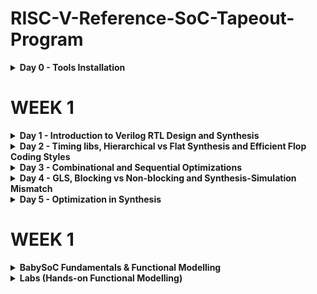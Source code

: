 # RISC-V-Reference-SoC-Tapeout-Program

<details>
<summary><b> Day 0 - Tools Installation</b></summary>

Understanding the flow of the tapeout program.  

The 4 major outputs i.e. the output of the "c"-code, the verilog code, the SoC output and the output of the tapeout chip should be the same. Basically the functionality is being checked at 4 major stages of the asic flow ensuring that the final product is in terms with the design application.  

## Yosys
```
$ sudo apt-get update
$ git clone https://github.com/YosysHQ/yosys.git
$ cd yosys
$ sudo apt install make (If make is not installed please install it)
$ sudo apt-get install build-essential clang bison flex \
 libreadline-dev gawk tcl-dev libffi-dev git \
 graphviz xdot pkg-config python3 libboost-system-dev \
 libboost-python-dev libboost-filesystem-dev zlib1g-dev
$ make config-gcc
$ make
$ sudo make install 
```
![Alt text](b.jpg)


## Iverilog
```
sudo apt-get update
sudo apt-get install iverilog 
```
![Alt text](c.jpg)


## GTKWave
```
sudo apt-get update
sudo apt install gtkwave 
```

![Alt text](d.jpg)
![Alt text](e.jpg)



</details>

# WEEK 1
<details>
<summary><b> Day 1 - Introduction to Verilog RTL Design and Synthesis</b></summary>

## Introduction to open-source simulator Iverilog

RTL design is simulated to check for its adherence wrt to the spec. To simulate we use Iverilog.

We use a testbench to instantiate the values for the Verilog code variables which is given as input to check for both the verilog code simulation as well as for the netlist.

Folder structure of the git clone:

- `lib` - contains sky130 standard cell library
- `my_lib/verilog_models` - contains all the standard cells verilog model
- `verilog_files` - contains the lab experiments source files

Command to run the design and testbench

```
iverilog good_mux.v tb_good_mux.v
```

Output of iverilog is vcd file which is given as input to gtkwave. A a.out file is created, executing which the iverilog dumps the vcd file.

## Introduction to GTKWave

gtkwave is used to display the waveforms, giving the vcd file as the input.

Command to view the vcd file in gtkwave

```
./a.out
gtkwave tb_good_mux.vcd
```
The image below shows the waveform generated.
![Alt text](1.a.jpg)


## Introduction to Yosys

Yosys is a synthesizer which converts the RTL code to gate-level netlist. The verilog code along with the lib file are the inputs given to it, which then generates the gate-level netlist as the output.

## Using Yosys Sky130 PDKs and verilog codes

The images below show the hierarchy of the commands used to generate the netlist. It starts with syntax checking and analysing the verilog code and mapping it to general gates. Then we map the boolean logic to standard cells from the .lib file.

Be in the verilog_codes directory and follow the below commands

```
yosys
read_liberty -lib ../lib/sky130_fd_sc_hd__tt_025C_1v80.lib
read_verilog good_mux.v
synth -top good_mux.v
abc -liberty ../lib/sky130_fd_sc_hd__tt_025C_1v80.lib
show
```

![Alt text](1.b.jpg)
![Alt text](1.c.jpg)
![Alt text](1.e.jpg)
![Alt text](1.d.jpg)

The below image shows the generated netlist as the output of the synthesis procedure and to do that follow the below code.

```
write_verilog <module_name>
!vim <module_name>
```

![Alt text](1.g.jpg)

</details>





<details>
<summary><b> Day 2 - Timing libs, Hierarchical vs Flat Synthesis and Efficient Flop Coding Styles</b></summary>

## Introduction to timing .lib

Libraries are defined on the basis of PVT contraints (P-process, V-voltage, T-temperature).

The below image shows the PVT constraints:
- tt stands for typical in the .lib name
- 025C stands for temperature of 25 C in the .lib name
- 1v80 stands for voltage of 1.8V in the .lib name

```
!vim ../lib/sky130_fd_sc_hd__tt_025C_1v80.lib
```

![Alt text](2.a.jpg)

'-cell' marks the start of the cell. It consists of different characteristics of the cell as mentioned below:
- Area
- Power associated with pin
- Width
- Delay
- Input capacitance
- Transition

Same cell(same logic functionality) will have different types, having different characteristics in terms of area and other parameters.

## Hierarchical vs Flat Synthesis

### Hierarchical Synthesis

The image below shows the report of synthesising the multiple_modules.v. The code has both the sub-modules instantiated.

![Alt text](2.e.jpg)

We can see both the sub-modules- the And gate and the Or gate have been instantiated differently. Rather than seeing AND or OR gate, we see sub_modules when we run the command 'show' as shown in the screenshot. Basically, the hierarchy is preserved. This is an example of Hierarchical Synthesis.

![Alt text](2.b.jpg)

If we look into the sub_module2 in synthesized netlist 'multiple_modules_hier.v', we see that rather than OR gate, the inputs a & b, pass through the inverter and then NAND gate. It is because in CMOS, stacking PMOS, which happens in 'OR' gate is bad as PMOS has lower mobility than NMOS, which is stacked in NAND gate, and always have to be wider to get some meaningful output. One can also say that the charing and dishcharging is faster in a NANd gate compared to NOR or other gates. The next step is to check .lib file for the answer.


### Flat Synthesis

The design can be flattened by using the command `flatten`.

The image below shows the code along with the generated netlist and the logical diagram output. Here one can see that the submodules aren not instantiated. Rather the gates have been instantiated in the logical diagram along with the module names. This proves that flattening has broken down the hierarchy.

![Alt text](2.c.jpg)


### Sub-module Level Synthesis

RTL (Register Transfer Level) designs are often modular, with various functional blocks or sub-modules. Sub-module level synthesis allows each of these sub-modules to be synthesized independently.

Sub-module level synthesis is necessary for the following reasons:-
- Optimization and Area Reduction: By synthesizing sub-modules separately, the synthesis tool can optimize each one individually. It performs logic optimization, technology mapping, and area minimization for each sub-module. This leads to more efficient use of resources and reduced overall chip area.
- Reusability: When we have multiple instances of the same module, synthesizing one will save resources and time.
- Parallel Processing: To divide and conquer i.e. it is more efficient to synthesise each module concurrently when the design is massive. It helps reduce the TAT.

The commands to run sub-module synthesis:

```
read_liberty -lib ../lib/sky130_fd_sc_hd__tt_025C_1v80.lib
read_verilog multiple_modules.v
synth -top sub_module1
abc -liberty ../lib/sky130_fd_sc_hd__tt_025C_1v80.lib
show
```

The image below shows the synthesis of the sub-module1. 

![Alt text](2.d.jpg)



## Various Flop Coding Styles and Optimization

### How to prevent glitches in the circuit? How do flip-flops help here?

Glitches can occur in digital circuits due to various reasons such as signal delays, noise, or timing issues. Flops prevent glitches during the operation in the following ways:

- Synchronization: Flops are edge-triggered devices, meaning they respond only to transitions of the input signal (e.g., rising edge, falling edge). This synchronization ensures that the output changes only at specific points, reducing the likelihood of glitches caused by transient signal variations.
- Timing Control: Flops are typically controlled by a clock signal, ensuring that all circuit operations occur synchronously. This eliminates timing issues that could lead to glitches due to data arriving at different times.


### Different types of FLops:

The type of flop changes on the basis of the set-reset signals and their usage.

The image below shows the codes of different type of flops.

![Alt text](2.f.jpg)

The image below shows DFF with asynchronous reset HDL simulation in Iverilog and waveform display in GTKwave. Irrespective of the clock and d, as soon as async_reset=1, q=0.

![Alt text](2.g.jpg)

The image below shows DFF with asynchronous set HDL simulation in Iverilog and waveform display in GTKwave. Irrespective of the clock and d, as soon as async_set=1, q=1.

![Alt text](2.h.jpg)

### Synthesis of Flops

Below are the commands to synthesize DFF with asynchronous reset.
```
read_liberty -lib ../lib/sky130_fd_sc_hd__tt_025C_1v80.lib
read_verilog dff_asyncres.v
synth -top dff_asyncres
dfflibmap -liberty ../lib/sky130_fd_sc_hd__tt_025C_1v80.lib
abc -liberty ../lib/sky130_fd_sc_hd__tt_025C_1v80.lib
show
```

![Alt text](2.i.jpg)

On synthesizing DFF with synchronous reset we get NOR gate with inverted d as shown in the image below. However, on evaluating the boolean expression, we reach the same logic realization. 
The flow of commands remains the same. Just have to change the name of the file accordingly.

![Alt text](2.k.jpg)

![Alt text](2.j.jpg)


## Synthesizing mult2 (multiply by 2)

To implement `y[3:0] = 2*a[2:0]`, we append a `1'b0` to the `a[2:0]` i.e, `y[3:0] = {a[2:0],0}`. This is also equal to left shift the input bits by 1. This can be realized by just wiring. So we expect no hardware which is also seen in the screenshot below, analysis after synthesis and show. The command 'abc' is not required for mapping when there are no cells.

![Alt text](2.l.jpg)

## Synthesizing mult9 (multiply by 9)

`y=9*a` can be considered `8*a+1*a` To implement `y[5:0] = 9*a[2:0]`, we append 000 to a[2:0] and then add a i.e, `y[5:0] = {a[2:0],000} + a[2:0]`. This can be realized just by wiring. So we expect no hardware which is also seen in the screenshot below, analysis after synthesis and show. The command 'abc' is not required for mapping when there are no cells.


![Alt text](2.m.jpg)

The multiply by 2 and multiply by 9 are special cases of synthesis, which post synthesis donot use any registers.
</details>






<details>
<summary><b> Day 3 - Combinational and Sequential Optimizations</b></summary>

## Introduction to Optimizations

### Combinational Logic Optimization

It means squeezing the logic to get the most optimized design in terms of area and power. the most commonly used techniques are:
- Constant propagation using direct optimization
- Boolean logic optimization using K-map(<5 variables) and Quine McKlusky(>5 variables)

The image below is an example of constant propogation.

![Alt text](3.0.jpg)

The image below is an example of boolean logic optimization.

![Alt text](3.1.jpg)


### Sequential Logic Optimization

The technqiues used are:

1) Basic
- Sequential constant propagation
2) Advanced 
- Static optimization
- Retiming
- Sequential logic cloning (floorplan aware synthesis)

An example of sequential constant propagation is of DFF with asynchronous reset where D input is grounded. Here one can just conclude `y = 1`. 

To note, the same technique cannot be applied to DFF with the asynchronous set because while `Q=1` when `Set=1`, but `Q=0` at `Set=0` at the next CLK pulse. Q is dependent not only on Set but also on the clock edge.

Retiming is a technique to improve the performance of the circuit. Here one can switch the logical implementation circuit between FFs to next/prior set of FFs in order to increase the performance of the circuit.


## Combinational Logic Optimizations

Command used for optimization:
```
opt_clean -purge
```

### Optimization of opt_check.v

Code
```
module opt_check (input a , input b , output y);
        assign y = a?b:0;
endmodule
```

For opt_check.v the assignment `y = a?b:0` reduces to `y = ab`. 

The logic implementation after synthesis for opt_check.v is shown below, showing only AND gate.

![Alt text](3.2.jpg)


### Optimization of opt_check2.v

Code
```
module opt_check2 (input a , input b , output y);
        assign y = a?1:b;
endmodule
```

For opt_check2.v the assignment `y = a?1:b` reduces to `y = a+b`. 

The logic implementation after synthesis for opt_check2.v is shown below, showing only OR gate.

![Alt text](3.3.jpg)


### Optimization of opt_check3.v

Code
```
module opt_check3 (input a , input b, input c , output y);
	       assign y = a?(c?b:0):0;
endmodule
```

For opt_check3.v the assignment `y = a?(c?b:0):0` reduces to `y = a+b`. 

The logic implementation after synthesis for opt_check3.v is shown below, showing 3 input AND gate.

![Alt text](3.4.jpg)


### Optimization of opt_check4.v

Code
```
module opt_check3 (input a , input b, input c , output y);
	       assign y = a?(b?c:(c?a:0)):(!c);
endmodule
```

For opt_check4.v the assignment `y = a?(b?c:(c?a:0)):(!c)` reduces to `y = a xnor b`. 

The logic implementation after synthesis for opt_check4.v is shown below, showing 3 input AND gate.

![Alt text](3.5.jpg)


### Optimization of multiple_module_opt.v

Code
```
module sub_module1(input a , input b , output y);
 assign y = a & b;
endmodule

module sub_module2(input a , input b , output y);
 assign y = a^b;
endmodule

module multiple_module_opt(input a , input b , input c , input d , output y);
wire n1,n2,n3;

sub_module1 U1 (.a(a) , .b(1'b1) , .y(n1));
sub_module2 U2 (.a(n1), .b(1'b0) , .y(n2));
sub_module2 U3 (.a(b), .b(d) , .y(n3));

assign y = c | (b & n1); 
endmodule
```

For multiple_module_opt.v the boolean logic reduces to `y = c | (a & b)`. 

The logic implementation after synthesis for multiple_module_opt.v is shown below.

![Alt text](3.6.jpg)


### Optimization of multiple_module_opt2.v

Code
```
module sub_module1(input a , input b , output y);
 assign y = a & b;
endmodule

module multiple_module_opt(input a , input b , input c , input d , output y);
wire n1,n2,n3;

sub_module1 U1 (.a(a) , .b(1'b0) , .y(n1));
sub_module1 U2 (.a(b), .b(c) , .y(n2));
sub_module1 U3 (.a(n2), .b(d) , .y(n3));
sub_module1 U4 (.a(n3), .b(n1) , .y(y));

endmodule
```

For multiple_module_opt.v the boolean logic reduces to `y = 1'b0`. 

The logic implementation after synthesis for multiple_module_opt.v is shown below.

![Alt text](3.7.jpg)


## Sequential Logic Optimizations

### Optimizing dff_const1.v

Code
```
module dff_const1(input clk, input reset, output reg q);
always @(posedge clk, posedge reset)
begin
	if(reset)
		q <= 1'b0;
	else
		q <= 1'b1;
end

endmodule
```

For dff_const1.v, `q=0` as long as `reset=1`. However, when `reset=0` `q` doesn't immediately becomes `1` rather at the next rising edge of the clk as shown below. So the optimization cannot be applied. 

The image below shows the gtkwave output and the code to run the gtkwave is the same as before.

![Alt text](3.8.jpg)

Below are the commmands to run synthesis.

```
read_liberty -lib ../lib/sky130_fd_sc_hd__tt_025C_1v80.lib
read_verilog dff_const1.v
synth -top dff_const1
dfflibmap -liberty ../lib/sky130_fd_sc_hd__tt_025C_1v80.lib
abc -liberty ../lib/sky130_fd_sc_hd__tt_025C_1v80.lib
show
```

The logic implementation after synthesis for dff_const1.v is shown below.

![Alt text](3.9.jpg)


### Optimizing dff_const2.v

Code
```
module dff_const2(input clk, input reset, output reg q);
always @(posedge clk, posedge reset)
begin
	if(reset)
		q <= 1'b1;
	else
		q <= 1'b1;
end

endmodule
```

For dff_const2.v, `q=1` as long as `reset=1` and `q=1` even `if reset=0`. So the optimization is applied.

Below are the commmands to run synthesis.

```
read_liberty -lib ../lib/sky130_fd_sc_hd__tt_025C_1v80.lib
read_verilog dff_const2.v
synth -top dff_const2
dfflibmap -liberty ../lib/sky130_fd_sc_hd__tt_025C_1v80.lib
abc -liberty ../lib/sky130_fd_sc_hd__tt_025C_1v80.lib
show
```

The logic implementation after synthesis for dff_const2.v is shown below.

![Alt text](3.10.jpg)



### Optimizing dff_const3.v

Code
```
module dff_const3(input clk, input reset, output reg q);
reg q1;

always @(posedge clk, posedge reset)
begin
	if(reset)
	begin
		q <= 1'b1;
		q1 <= 1'b0;
	end
	else
	begin
		q1 <= 1'b1;
		q <= q1;
	end
end

endmodule
```

For dff_const3.v, there are two flops. `q1=0` as long as `reset=1`. However, when `reset=0` `q1` doesn't immediately become `1`, rather at the next rising edge of the clk with some propagation delay as shown below. `q=1` as long as `reset=1`, acting as set rather than reset. However, when `reset=0`, `q` samples `q1` as `0` as there are some propagation delay for q1as shown below. At the next clk edge `q` samples `q1` as `1`. So the optimization cannot be applied.

The image below shows the gtkwave output and the code to run the gtkwave is the same as before.

![Alt text](3.11.jpg)

Below are the commmands to run synthesis.

```
read_liberty -lib ../lib/sky130_fd_sc_hd__tt_025C_1v80.lib
read_verilog dff_const3.v
synth -top dff_const3
dfflibmap -liberty ../lib/sky130_fd_sc_hd__tt_025C_1v80.lib
abc -liberty ../lib/sky130_fd_sc_hd__tt_025C_1v80.lib
show
```

The logic implementation after synthesis for dff_const3.v is shown below.

![Alt text](3.12.jpg)



## Sequential Optimzations for Unused Outputs

### Optimization of Case1: 3-bit Up Counter with q[0] used (counter_opt.v)

Example of a counter where bits at the position of [2] and [1] are unused.

Code
```
module counter_opt (input clk , input reset , output q);
reg [2:0] count;
assign q = count[0];

always @(posedge clk ,posedge reset)
begin
	if(reset)
		count <= 3'b000;
	else
		count <= count + 1;
end

endmodule
```
The commands to run synthesis remain the same as done for the DFF modules.

We see only one flop after the synthesis and is also seen in synthesis report after `synth -top counter_opt.v`.

![Alt text](3.13.jpg)


### Optimization of Case2: 3-bit Up Counter (counter_opt2.v)

Example of a counter where all bits are used.

Code
```
module counter_opt (input clk , input reset , output q);
reg [2:0] count;
assign q = (count[2:0] == 3'b100);

always @(posedge clk ,posedge reset)
begin
	if(reset)
		count <= 3'b000;
	else
		count <= count + 1;
end

endmodule
```
The commands to run synthesis remain the same as done for the DFF modules.

We see three flop after the synthesis and is also seen in synthesis report after `synth -top counter_opt.v`.

![Alt text](3.14.jpg)

![Alt text](3.15.jpg)

</details>







<details>
<summary><b> Day 4 - GLS, Blocking vs Non-blocking and Synthesis-Simulation Mismatch</b></summary>

## GLS, Synthesis-Simulation Mismatch, and Blocking/Non-blocking Statements

### Why is Gate Level Simulation (GLS) necessary?

- Verify the correctness of the design after synthesis
- Ensure the timing of the design is met which is done with delay annotation (timing aware)

So, essentially we are simulating the verilog file and the netlist file to ensure that the functionality is preserved. GTKwave is used to simulate the waveforms for both.


### Synthesis Simulation Mismatches
It happens because of the following reasons:
- Missing sensitivity list
- Blocking vs non-blocking assignments
- Non-standard verilog coding


(1) Missing sensitivity list

Consider 2 cases where one is trying to implement a mux. The inputs are `i0` and `i1`. In case one the sensitivity list contains `sel`, whereas the other contains `*`. For case-1 always block is evaluated only when `sel` is changing. So output `y` is not evaluated when `sel` is not changing although `i0` and `i1` are changing. Rather it acts like a latch as the output is latched onto the input `sel` changes. The case 2 represents the correct design coding for mux as its sensitive to sel and both inputs. In this case always is evaluated for any signal changes.


(2) Blocking vs Non-blocking Assignments

Blocking Statements
- Represented by `=`.
- Executes the statements in the order it is written inside always block.
- So the first statement is evaluated before the second statement.

Non-Blocking Statements
- Represented by `<=`.
- Executes all the RHS when always block is entered and assigns to LHS.
- Parallel execution.


Ex1:

The left side of the code below gives us the correct execution. While the right side can lead to serious issues as `d` is assigned to `q` directly. So choosing non-blocking statements is best practice.

```
module code_blocking (input clk, input reset,	 module code_blocking (input clk, input reset,	
                      input d,										  input d,					
                      output reg q);							      output reg q);			
  reg q0;											reg q0;										
  always @(posedge clk, posedge reset) begin		always @(posedge clk, posedge reset) begin	
    if (reset) begin								  if (reset) begin							
      q0 = 1'b0;										 q0 = 1'b0;								
      q  = 1'b0;										 q  = 1'b0;								
    end												  end											
    else begin										  else begin									
      q  = q0;   										 q0 = d;
      q0 = d;											 q  = q0;									
    end											      end
  end												 end
endmodule										 endmodule
```


Ex2:

Blocking Statements Leading to Synthesis Simulation Mismatch.

In the code shown below, `y` gets the old `q0` value. This will mimic delay or flop. But when you synthesize, there will be no flop. If the order is changed (right side code), latest value of `q0` is assigned to `y`.

When synthesized, both will lead to the same circuit. However, simulation will result in different behavior. For the left side of the code, `y` gets the old `q0` value and for the right side of the code, `y` gets the latest `q0` value leading to a synthesis simulation mismatch.

This issue is resolved by using non-blocking statements.

```
module code (input a, b, c,		 	module code (input a, b, c,					
             output reg y);						 output reg y);

  reg q0;							  reg q0;

  always @(*) begin					  always @(*) begin
    y  = q0 & c;   						q0 = a | b;
    q0 = a | b;   						y  = q0 & c;
  end								  end

endmodule						    endmodule

```


## Labs on GLS and Synthesis-Simulation Mismatch

### Ternary operator MUX (ternary_operator_mux.v)

Code
```
module ternary_operator_mux (input i0 , input i1 , input sel , output y);
	assign y = sel?i1:i0;
endmodule
```

Command to run the simulation using gtkwave remains the same, just change the verilog file names.

HDL Simulation waveform of ternary_operator_mux.v is shown in the image below.

![Alt text](4.4.jpg)

The commands to run the synthesis for ternary_operator_mux.v

```
read_liberty -lib ../lib/sky130_fd_sc_hd__tt_025C_1v80.lib
read_verilog ternary_operator_mux.v
synth -top ternary_operator_mux
abc -liberty ../lib/sky130_fd_sc_hd__tt_025C_1v80.lib
show
write_verilog ternary_operator_mux_net.v
```

![Alt text](4.5.jpg)

The commands to do GLS for ternary_operator_mux.v

```
iverilog ../my_lib/verilog_model/primitives.v ../my_lib/verilog_model/sky130_fd_sc_hd.v ternary_operator_mux_net.v tb_ternary_operator_mux.v
./a.out
gtkwave tb_ternary_operator_mux.vcd
```

The GLS output is shown below.

![Alt text](4.6.jpg)


### Bad MUX (bad_mux.v)

The `always` block is executed only at `sel` signal. It works like a flop rather than mux. The Verilog code of bad_mux.v

Code
```
module bad_mux (input i0 , input i1 , input sel , output reg y);
always @ (sel)
begin
	if(sel)
		y <= i1;
	else 
		y <= i0;
end
endmodule
```

Command to run the simulation using gtkwave remains the same, just change the verilog file names.

HDL Simulation waveform of bad_mux.v is shown in the image below.

![Alt text](4.7.jpg)

The commands to run the synthesis for bad_mux.v.

```
read_liberty -lib ../lib/sky130_fd_sc_hd__tt_025C_1v80.lib
read_verilog bad_mux.v
synth -top bad_mux
abc -liberty ../lib/sky130_fd_sc_hd__tt_025C_1v80.lib
show
write_verilog bad_mux_net.v
```

The synthesis report shows it is still inferring the mux but not the flop.

![Alt text](4.8.jpg)

The commands to do GLS for bad_mux.v

```
iverilog ../my_lib/verilog_model/primitives.v ../my_lib/verilog_model/sky130_fd_sc_hd.v bad_mux_net.v tb_bad_mux.v
./a.out
gtkwave tb_bad_mux.vcd
```

The GLS output is shown below. This shows correct functionality which is different from HDL simulation, leading to synthesis simulation mismatch.

![Alt text](4.9.jpg)




## Labs on Synthesis-Simulation Mismatch for Blocking Statements

### Blocking Caveat (blocking_caveat.v)

Code
```
module blocking_caveat (input a , input b , input  c, output reg d); 
reg x;
always @ (*)
begin
	d = x & c;
	x = a | b;
end
endmodule
```

Command to run the simulation using gtkwave remains the same, just change the verilog file names.

HDL Simulation waveform of blocking_caveat.v is shown in the screenshot below. `d` takes the old value of `x` causing incorrect functionality.

![Alt text](4.1.jpg)

Below are the commands to run the synthesis for blocking_caveat.v.

```
read_liberty -lib ../lib/sky130_fd_sc_hd__tt_025C_1v80.lib
read_verilog blocking_caveat.v
synth -top blocking_caveat
abc -liberty ../lib/sky130_fd_sc_hd__tt_025C_1v80.lib
show
write_verilog blocking_caveat_net.v
```

The synthesis report and logic synthesis is shown below.

![Alt text](4.2.jpg)

The commands to do GLS for blocking_caveat.v

```
iverilog ../my_lib/verilog_model/primitives.v ../my_lib/verilog_model/sky130_fd_sc_hd.v blocking_caveat_net.v tb_blocking_caveat.v
./a.out
gtkwave tb_blocking_caveat.vcd
```

The GLS output is shown below. In this case, `d` takes the current value of `x` causing incorrect functionality.The waveform shows correct functionality which is different from HDL simulation, leading to synthesis simulation mismatch.

![Alt text](4.3.jpg)

</details>








<details>
<summary><b> Day 5 - Optimization in Synthesis</b></summary>

## IF-ELSE statements

If all the cases have been mentioned using a `if-else` statement, it generates a priority encoder or a combination of muxes. It is used to create priority logic.

Code
```
if <cond 1>
	c1
else if <cond 2>
	c2
else
	c3
```

The image below shows the hardware that will be generated.

![Alt text](5.1.jpg)


### Caveat in IF-ELSE statement

If one has just used `if`, `else-if` in the constrait without else statement, latch will be inferred.

Code
```
if <cond 1>
	c1
else if <cond 2>
	c2
```

The image below shows the hardware that will be inferred.

![Alt text](5.2.jpg)



There might be exceptions to this like in case of designing a counter. If you dont mention the else statement, there will be a latch inferred, but would be logically correct as in that case when `en = 0`, the present value of `cout` will be latched/stored.

Code 
```
reg [2:0] count;
always @(posedge clk, posedge reset) begin
	if (reset)
		count <= 3'b000;
	else if (en)
		count <= count + 1;
end
```

So, essentially one must think of the hardware implementation before using the if-else statements and ensure that latches arent inferred unless necessary.


## CASE statements

If all cases have been covered in the case statement, then it results in a mux with number of cases as inputs and log2(#cases) as the select reg bit-size.

Code
```
case (sel) begin  #(sel is 2 bit reg)
2'b00 : x = a;
2'b01 : x = b;
2'b10 : x = c;
default : x = d;
end
```

The image below shows the hardware that will be generated.

![Alt text](5.3.jpg)


### Caveats in CASE statement

1) If no default is used when all cases are not mentioned, latch is inferred.

Code
```
case (sel) begin  #(sel is 2 bit reg)
2'b00 : x = a;
2'b01 : x = b;
2'b10 : x = c;  #(Here case 4 is not mentioned, hence latch will be inferred)
end
```

2) Partial assignment in case even after mentioning defaut case, also results in latch being inferred.

Code
```
case (sel) begin  #(sel is 2 bit reg)  #(Here 2 muxes will be inferred for reg x and y.)
2'b00 : x = a
		y = b;
2'b01 : x = b;  #(Here y is not assigned any value, hence latch will be inferred)
default: x = c
	     y = b;
end
```

3) Should not have overlapping case statements.

Code
```
case (sel) begin  #(sel is 2 bit reg)
2'b00 : x = a;
2'b01 : x = b;
2'b10 : x = c;
2'b1? : x = d;  #(Here case 10 and 1? both will get executed one after another and value will always be d at the end if sel = 10)
```


## Labs on Incomplete If

### Incomplete If-1 (incomp_if.v)

Code
```
module incomp_if (input i0, input i1, input i2, output reg y);
  always @ (*)
  begin
    if (i0)
      y <= i1;
  end
endmodule
```

The image below shows the simulation.

![Alt text](5.4.jpg)

Commands to run synthesis.
```
read_liberty -lib ../lib/sky130_fd_sc_hd__tt_025C_1v80.lib
read_verilog incomp_if.v
synth -top incomp_if
abc -liberty ../lib/sky130_fd_sc_hd__tt_025C_1v80.lib
show
```

Latch is inferred, as else condition is not mentioned. The logic is independent of `i2`. The previous value of `i1`, before `i0 = 0` is latched to `y`.

The image below shows the output of synthesis.

![Alt text](5.5.jpg)


### Incomplete If-2 (incomp_if2.v)

Code
```
module incomp_if2 (input i0, input i1, input i2, input i3, output reg y);
  always @ (*)
  begin
    if (i0)
      y <= i1;
    else if (i2)
      y <= i3;
  end
endmodule
```

The image below shows the simulation.

![Alt text](5.6.jpg)

Commands to run synthesis.
```
read_liberty -lib ../lib/sky130_fd_sc_hd__tt_025C_1v80.lib
read_verilog incomp_if2.v
synth -top incomp_if2
abc -liberty ../lib/sky130_fd_sc_hd__tt_025C_1v80.lib
show
```

Latch is inferred, as else condition is not mentioned. The latch is enabled using `i0||i2`. NOR gate is used instead of OR for better optimization. The input to the latch is some combinational logic including `i0`,`i1`,`i3` with the help of a  mux.

The image below shows the output of synthesis.

![Alt text](5.7.jpg)



## Labs on Incomplete overlapping Case

### Incomplete case (incomp_case.v)

Code
```
module incomp_case (input i0, input i1, input i2, input [1:0] sel, output reg y);
  
  always @ (*) begin
    case (sel)
      2'b00: y = i0;
      2'b01: y = i1;
    endcase
  end

endmodule
```

The image below shows the simulation.

![Alt text](5.8.jpg)

Commands to run synthesis.
```
read_liberty -lib ../lib/sky130_fd_sc_hd__tt_025C_1v80.lib
read_verilog incomp_case.v
synth -top incomp_case
abc -liberty ../lib/sky130_fd_sc_hd__tt_025C_1v80.lib
show
```

Latch is inferred for both the cases 2 and 3. The enable of the latch is `sel[1]` as its common for both cases. The input to the latch is the combinational logic between `i0` and `i1`. `i2` is not required at all. Mux is used to choose between `i0` and `i1`. 

The image below shows the synthesis output.

![Alt text](5.9.jpg)


### Complete case (comp_case.v)

Code
```
module incomp_case (input i0, input i1, input i2, input [1:0] sel, output reg y);
  
  always @ (*) begin
    case (sel)
      2'b00: y = i0;
      2'b01: y = i1;
    endcase
  end

endmodule
```

The image below shows the simulation.

![Alt text](5.10.jpg)

Commands to run synthesis.
```
read_liberty -lib ../lib/sky130_fd_sc_hd__tt_025C_1v80.lib
read_verilog comp_case.v
synth -top comp_case
abc -liberty ../lib/sky130_fd_sc_hd__tt_025C_1v80.lib
show
```

Latch is not inferred here as all cases are considered.
The image below shows the synthesis output.

![Alt text](5.11.jpg)



### Partial case (partial_case_assign.v)

Code
```
module partial_case_assign (input i0, input i1, input i2, input [1:0] sel, output reg y, output reg x);

  always @ (*) begin
    case (sel)
      2'b00: begin
        y = i0;
        x = i2;
      end
      2'b01: y = i1;
      default: begin
        x = i1;
        y = i2;
      end
    endcase
  end

endmodule

```

Commands to run synthesis.
```
read_liberty -lib ../lib/sky130_fd_sc_hd__tt_025C_1v80.lib
read_verilog partial_case_assign.v
synth -top partial_case_assign
abc -liberty ../lib/sky130_fd_sc_hd__tt_025C_1v80.lib
show
```

Latch is inferred here as one case does not assign value to `y`.  Mux is used to choose between i0 and i1 where `sel = sel1 + sel0'`
The image below shows the synthesis output.

![Alt text](5.12.jpg)


### Bad case (bad_case.v)

Code
```
module bad_case (input i0, input i1, input i2, input i3, input [1:0] sel, output reg y);

always @(*)
begin
    case (sel)
        2'b00: y = i0;
        2'b01: y = i1;
        2'b10: y = i2;
        2'b1?: y = i3;
    endcase
end

endmodule
```

For the case `2'b1?`, the tool gets confused and latches the output to `1'b1` until this case if finished. This leads to ambiguity.
The image below shows the simulation.

![Alt text](5.13.jpg)

Commands to run synthesis.
```
read_liberty -lib ../lib/sky130_fd_sc_hd__tt_025C_1v80.lib
read_verilog bad_case.v
synth -top bad_case
abc -liberty ../lib/sky130_fd_sc_hd__tt_025C_1v80.lib
write_verilog bad_case_net.v
show
```

The image below shows the synthesis output. No latches will be inferred as all cases are covered, although overlap of cases is there.

![Alt text](5.14.jpg)

Command to run simulation for GLS.

```
iverilog ../my_lib/verilog_model/primitives.v ../my_lib/verilog_model/sky130_fd_sc_hd.v bad_case_net.v tb_bad_case.v
./a.out
gtkwave tb_bad_case.vcd
```

For the case `2'b1?`, the output follows `i3`. Conclusion is that the cases should be mutually exclusive to avoid ambuguity in the post synthesis and pre synthesis simulation.
Image below shows post synthesis simulation.

![Alt text](5.15.jpg)


## For loop and For-Generate

### For loop 

Code
```
always @(*) begin
	MUX_OUT = 1'b0; 
	integer i; 
	for (i = 0; i < 32; i = i + 1) begin
		if (SELECT == i) begin
			MUX_OUT = DATA_IN[i];
		end
	end
end
```

Used inside `always` block for multiple evaluations. Like in the above code its used to produce a `32:1 mux` using blocking statements to ensure appropriate flow. Similarly, it can be used for other designs like demux, etc.


### For-Generate loop

Code
```
generate
	genvar i; 
	for (i = 0; i < N; i = i + 1) begin : bitwise_and_instance
		
		single_AND u_and (.a (A[i]), .b (B[i]), .y (Y_OUT[i]));
	end
endgenerate
```

Always used outside the `always` block. Its used to instantiate or replicate hardware. As in the above example its instantiating `N and` gates with inputs from `bus A and B`.
Same can be used for other purposed like Ripple Carry Adder, etc.



## Labs on For Loop

### Mux generation (mux_generate.v)

Code
```
module mux_generate (input i0, input i1, input i2, input i3, input [1:0] sel, output reg y);
    wire [3:0] i_int;
    assign i_int = {i3, i2, i1, i0}; 
    integer k; 
    
    always @ (*) begin
        y = 1'b0; 
        for (k = 0; k < 4; k = k + 1) begin
			if (k == sel) 
				y = i_int[k];
        end
    end
endmodule
```

The image below shows the simulation.

![Alt text](5.16.jpg)

Commands to run synthesis.
```
read_liberty -lib ../lib/sky130_fd_sc_hd__tt_025C_1v80.lib
read_verilog mux_generate.v
synth -top mux_generate
abc -liberty ../lib/sky130_fd_sc_hd__tt_025C_1v80.lib
write_verilog mux_generate_net.v
show
```

As expected we get the `4:1 mux` generated along with a latch to store the output of the mux in the variable `y`.
The image below shows the synthesis output.

![Alt text](5.17.jpg)

Command to run simulation for GLS.

```
iverilog ../my_lib/verilog_model/primitives.v ../my_lib/verilog_model/sky130_fd_sc_hd.v mux_generate_net.v tb_mux_generate.v
./a.out
gtkwave tb_mux_generate.vcd
```

The image below shows the post synthesis simulation. The simulation matches the pre-synthesis simulation.

![Alt text](5.18.jpg)


### Demux generation 1(demux_case.v)

Code
```
module demux_case (output o0, output o1, output o2, output o3, output o4, output o5, output o6, output o7, input [2:0] sel, input i);
    reg [7:0] y_int; 
    assign {o7, o6, o5, o4, o3, o2, o1, o0} = y_int; 
    
    always @ (*) begin
        y_int = 8'b00000000; 
        case (sel)
            3'b000 : y_int[0] = i; 
            3'b001 : y_int[1] = i;
            3'b010 : y_int[2] = i;
            3'b011 : y_int[3] = i;
            3'b100 : y_int[4] = i;
            3'b101 : y_int[5] = i;
            3'b110 : y_int[6] = i;
            3'b111 : y_int[7] = i;
        endcase
    end
    
endmodule
```

The image below shows the simulation.

![Alt text](5.19.jpg)

Commands to run synthesis.
```
read_liberty -lib ../lib/sky130_fd_sc_hd__tt_025C_1v80.lib
read_verilog demux_case.v
synth -top demux_case
abc -liberty ../lib/sky130_fd_sc_hd__tt_025C_1v80.lib
write_verilog demux_case_net.v
show
```

As expected we get the `1:8` generated along with a latch to store the output of the mux in the variable `y`.
The image below shows the synthesis output.

![Alt text](5.20.jpg)

Command to run simulation for GLS.

```
iverilog ../my_lib/verilog_model/primitives.v ../my_lib/verilog_model/sky130_fd_sc_hd.v demux_case_net.v tb_demux_case.v
./a.out
gtkwave tb_demux_case.vcd
```

The image below shows the post synthesis simulation. The simulation matches the pre-synthesis simulation.

![Alt text](5.21.jpg)



### Demux generation 2(demux_generate.v)

Code
```
module demux_generate (output o0, output o1, output o2, output o3, output o4, output o5, output o6, output o7, input [2:0] sel, input i);
    reg [7:0] y_int; 
    assign {o7, o6, o5, o4, o3, o2, o1, o0} = y_int; 
    integer k; 
    
    always @ (*) begin
        y_int = 8'b0; 
        for (k = 0; k < 8; k = k + 1) begin
            if (k == sel) 
                y_int[k] = i;
        end
    end
    
endmodule
```

The image below shows the simulation.

![Alt text](5.22.jpg)

Commands to run synthesis.
```
read_liberty -lib ../lib/sky130_fd_sc_hd__tt_025C_1v80.lib
read_verilog demux_generate.v
synth -top demux_generate
abc -liberty ../lib/sky130_fd_sc_hd__tt_025C_1v80.lib
write_verilog demux_generate_net.v
show
```

As expected we get the `1:8` generated along with a latch to store the output of the mux in the variable `y`.
The image below shows the synthesis output.

![Alt text](5.23.jpg)

Command to run simulation for GLS.

```
iverilog ../my_lib/verilog_model/primitives.v ../my_lib/verilog_model/sky130_fd_sc_hd.v demux_generate_net.v tb_demux_generate.v
./a.out
gtkwave tb_demux_generate.vcd
```

The image below shows the post synthesis simulation. The simulation matches the pre-synthesis simulation.

![Alt text](5.24.jpg)

The output of both demux scenarios match with each other, proving that using for-loop is an easier method of coding the same logic for greate N.


## Labs on For Loop

### Ripple Carry Adder(rca.v)

Code
```
module fa (input a, input b, input c, output co, output sum);
    assign {co, sum} = a + b + c; 
endmodule


module rca (input [7:0] num1, input [7:0] num2, output [8:0] sum);
    wire [7:0] int_sum;
    wire [7:0] int_co; 
    genvar i; 

    fa u_fa_0 (.a (num1[0]),.b (num2[0]),.c (1'b0),.co (int_co[0]),.sum (int_sum[0]));

    generate
        for (i = 1; i < 8; i = i + 1) begin : fa_u_fa_i 
            fa u_fa_1 (.a (num1[i]),.b (num2[i]),.c (int_co[i-1]),.co (int_co[i]),.sum (int_sum[i]));
        end
    endgenerate

    assign sum[7:0] = int_sum;
    assign sum[8] = int_co[7]; 

endmodule
```

Command to run simulation.
```
iverilog fa.v rca.v rca_tb.v
./a.out
gtkwave rca_tb.vcd
```

The image below shows the simulation.

![Alt text](5.25.jpg)

Commands to run synthesis.
```
read_liberty -lib ../lib/sky130_fd_sc_hd__tt_025C_1v80.lib
read_verilog fa.v rca.v
synth -top rca
abc -liberty ../lib/sky130_fd_sc_hd__tt_025C_1v80.lib
write_verilog rca_net.v
show rca
```

The image below shows the synthesis output.

![Alt text](5.26.jpg)

Command to run simulation for GLS.

```
iverilog ../my_lib/verilog_model/primitives.v ../my_lib/verilog_model/sky130_fd_sc_hd.v rca_net.v tb_rca.v
./a.out
gtkwave tb_rca.vcd
```

The image below shows the post synthesis simulation. The simulation matches the pre-synthesis simulation.

![Alt text](5.27.jpg)

</details>



# WEEK 1

<details>

<summary><b> BabySoC Fundamentals & Functional Modelling </b></summary>

## Understanding System-on-Chip (SoC)

A System-on-Chip (SoC) is an integrated circuit that integrates almost all components of a computer or electronic system into a single chip. It functions as a complete system, contrasting with traditional designs that use separate chips for the Central Processing Unit (CPU), memory, and peripherals. SoCs are the foundation of modern, compact, and power-efficient electronics, such as smartphones, smartwatches, and IoT devices. They are valued for their space savings (compactness), energy efficiency (due to reduced distance for data transfer), and high performance.

### Components of a Typical SoC

A typical SoC is a complex integration of several functional blocks, connected via an internal communication fabric:

- CPU (Central Processing Unit): The brain of the SoC. It executes software instructions, performs calculations, and manages data processing. Modern SoCs often incorporate multiple CPU cores.
- Memory Subsystem: Includes various types of memory: RAM (Random Access Memory) for volatile, fast data storage during operation, and ROM/Flash for non-volatile storage (operating system, firmware), when the system is OFF.
- Peripherals/I/O Ports: Specialized hardware blocks that interface the SoC with the external world and other internal functions. Examples include: GPU (Graphics Processing Unit), DSP (Digital Signal Processor), Communication Modules (Wi-Fi, Bluetooth), Input/Output interfaces (USB, I2C), and custom blocks like the PLL (Phase-Locked Loop) and DAC (Digital-to-Analog Converter) in BabySoC.
- Interconnect Fabric: An on-chip network (often a bus or a Network-on-Chip, NoC) that provides the communication paths for the CPU, memory, and all peripherals to exchange data and control signals efficiently.


## BabySoC: A Simplified Model for Learning SoC

BabySoC (VSDBabySoC) is a simple, open-source teaching chip designed to make learning about complex Systems-on-Chip (SoCs) easier. It uses the RVMYTH RISC-V processor but leaves out the confusing parts of commercial chips, keeping only the basic, essential concepts.

### Why BabySoC is a Simplified Model

- Focused Components: It integrates a small, manageable set of essential components: the RVMYTH CPU, a Phase-Locked Loop (PLL) for precise clock generation, and a 10-bit Digital-to-Analog Converter (DAC) for analog interfacing. This limited scope allows us to focus on the interaction between a processor, timing mechanism, and an analog IP without getting overwhelmed around complex designs.
- Open-Source and Documented: Its foundation on the open-source RISC-V architecture and its highly documented design make its internals transparent, ideal for deep study and experimentation.
- Core Interface Demonstration: BabySoC clearly demonstrates a crucial design element: digital-to-analog interfacing. The system uses the RVMYTH CPU to process digital values, which are then fed to the DAC for conversion into an analog output (e.g., for audio/video), providing a tangible example of a mixed-signal design.
- Technology Exposure: The project is based on the Sky130 technology, giving us hands-on exposure to a real, open-source industrial fabrication process.


## Role of Functional Modeling in SoC Design Flow

Functional modeling is the critical first step in the SoC design flow, occurring before the Register-Transfer Level (RTL) and Physical Design stages.

### Functional Modeling

Focuses on Behavior (What it does). The output is a calidated C/C++ or high-level HDL model. It's crucial because it eliminates architectural errors early, before committing to hardware structure.

### RTL Design (Register-Transfer Level)

Focuses on Structure (How it's built). The output is detailed Verilog/VHDL code. It's crucial because it translates the function into a gate-level ready hardware description.

### Physical Design

Focuses on Layout (Where it goes). The output is the GDSII file (for fabrication). It's crucial because it deals with timing, power, and physical constraints of the actual chip.


In conclusion, the BabySoC platform is a great teaching tool because it connects theory to practice. It's a simple, open-source system that covers all the main SoC concepts, like how the CPU works, how to manage the clock, and how to convert digital signals to analog. This makes it an ideal way to see how functional modeling is crucial for building a successful final chip.

</details>






<details>

<summary><b>  Labs (Hands-on Functional Modelling) </b></summary>

## VSDBabySoC Modeling

This is the top-level module that integrates the rvmyth, pll, and dac modules.

```
  - Inputs:
     - reset: Resets the core processor.
     - VCO_IN, ENb_CP, ENb_VCO, REF: PLL control signals.
     - VREFH: DAC reference voltage.
  - Outputs:
     - OUT: Analog output from DAC.
     - Connections:
     - RV_TO_DAC - A 10-bit bus that connects the RISC-V core output to the DAC input.
     - CLK - The clock signal generated by the PLL.
```

### Installation

First we need to install some important packages:
```
$ sudo apt install make python python3 python3-pip git iverilog gtkwave docker.io
$ sudo chmod 666 /var/run/docker.sock
$ cd ~
$ pip3 install pyyaml click sandpiper-saas
```

Now we can clone this repository in an arbitrary directory.(Make sure that the sandpiper-saas and docker.io files are in the same path as the github repo.):
```
git clone https://github.com/manili/VSDBabySoC.git
```


### Pre-Synthesis Simulation

Run the following command to perform a pre-synthesis simulation:
```
iverilog -o output/pre_synth_sim/pre_synth_sim.out -DPRE_SYNTH_SIM \
    -I src/include -I src/module \
    src/module/testbench.v src/module/vsdbabysoc.v
cd output/pre_synth_sim
./pre_synth_sim.out

(OR)

cd VSDBabySoC
make pre_synth_sim
```

The result of the simulation (i.e.`pre_synth_sim.vcd`) will be stored in the `output/pre_synth_sim` directory.

Command to see the simulation using GTKwave:
```
gtkwave output/pre_synth_sim/pre_synth_sim.vcd
```

Two most important signals are `CLK` and `OUT`. The `CLK` signal is provided by the `PLL` and the `OUT` is the output of the `DAC model`. The image below shows the final result of the modeling process.

![Alt text](w2.4.jpg)

In this picture we can see the following signals:

**CLK**: This is the input `CLK` signal of the `RVMYTH` core. This signal comes from the `PLL`, originally.
**reset**: This is the `input reset` signal of the `RVMYTH` core. This signal comes from an external source, originally.
**OUT**: This is the output `OUT` signal of the `VSDBabySoC` module. This signal comes from the `DAC` (due to simulation restrictions it behaves like a digital signal which is incorrect), originally.
**RV_TO_DAC[9:0]**: This is the `10-bit output [9:0] OUT` port of the `RVMYTH` core. This port comes from the `RVMYTH register #17`, originally.
**OUT**: This is a real datatype wire which can simulate analog values. It is the output wire real `OUT` signal of the `DAC` module. This signal comes from the DAC, originally.

**PLEASE NOTE** that the sythesis process does not support real variables, so we must use the simple wire datatype for the `\vsdbabysoc.OUT` instead. The iverilog simulator always behaves wire as a digital signal. As a result we can not see the analog output via `\vsdbabysoc.OUT` port and we need to use `\dac.OUT` (which is a real datatype) instead.

The image below shows the command line output.

![Alt text](w2.3.jpg)


### Synthesis

To perform the synthesis process do the following:
```
cd ~/VSDBabySoC
make synth
```

We get the result in the `output/synth/vsdbabysoc.synth.v` file.


### Post-Synthesis Simulation(GLS)

Run the following command to perform a pre-synthesis simulation:
```
iverilog -o output/post_synth_sim/post_synth_sim.out -DPRE_SYNTH_SIM \
    -I src/include -I src/module \
    src/module/testbench.v src/module/vsdbabysoc.v
cd output/post_synth_sim
./post_synth_sim.out

(OR)

cd VSDBabySoC
make post_synth_sim
```

The result of the simulation (i.e.`post_synth_sim.vcd`) will be stored in the `output/post_synth_sim` directory.

Command to see the simulation using GTKwave:
```
gtkwave output/post_synth_sim/post_synth_sim.vcd
```

Two most important signals are `CLK` and `OUT`. The `CLK` signal is provided by the `PLL` and the `OUT` is the output of the `DAC model`. The image below shows the final result of the modeling process.

![Alt text](w2.2.jpg)

In this picture we can see the following signals:

**\core.CLK**: This is the input `CLK` signal of the `RVMYTH` core. This signal comes from the `PLL`, originally.
**reset**: This is the `input reset` signal of the `RVMYTH` core. This signal comes from an external source, originally.
**OUT**: This is the output `OUT` signal of the `VSDBabySoC` module. This signal comes from the `DAC` (due to simulation restrictions it behaves like a digital signal which is incorrect), originally.
**\core.OUT[9:0]**: This is the `10-bit output [9:0] OUT` port of the `RVMYTH` core. This port comes from the `RVMYTH register #17`, originally.
**OUT**: This is a real datatype wire which can simulate analog values. It is the output wire real `OUT` signal of the `DAC` module. This signal comes from the DAC, originally.

**PLEASE NOTE** that the sythesis process does not support real variables, so we must use the simple wire datatype for the `\vsdbabysoc.OUT` instead. The iverilog simulator always behaves wire as a digital signal. As a result we can not see the analog output via `\vsdbabysoc.OUT` port and we need to use `\dac.OUT` (which is a real datatype) instead.

The image below shows the Synthesis output.

![Alt text](w2.1.jpg)




</details>
